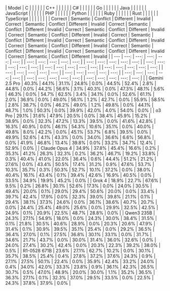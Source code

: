 | Model | C | | | | | | C++ | | | | | | C# | | | | | | Go | | | | | | Java | | | | | | JavaScript | | | | | | PHP | | | | | | Python | | | | | | Ruby | | | | | | Rust | | | | | | TypeScript | | | | | |
| | Correct | Semantic | Conflict | Different | Invalid | Correct | Semantic | Conflict | Different | Invalid | Correct | Semantic | Conflict | Different | Invalid | Correct | Semantic | Conflict | Different | Invalid | Correct | Semantic | Conflict | Different | Invalid | Correct | Semantic | Conflict | Different | Invalid | Correct | Semantic | Conflict | Different | Invalid | Correct | Semantic | Conflict | Different | Invalid | Correct | Semantic | Conflict | Different | Invalid | Correct | Semantic | Conflict | Different | Invalid | Correct | Semantic | Conflict | Different | Invalid |
| --- | ---: | ---: | ---: | ---: | ---: | | ---: | ---: | ---: | ---: | ---: | | ---: | ---: | ---: | ---: | ---: | | ---: | ---: | ---: | ---: | ---: | | ---: | ---: | ---: | ---: | ---: | | ---: | ---: | ---: | ---: | ---: | | ---: | ---: | ---: | ---: | ---: | | ---: | ---: | ---: | ---: | ---: | | ---: | ---: | ---: | ---: | ---: | | ---: | ---: | ---: | ---: | ---: | | ---: | ---: | ---: | ---: | ---: | |
| Gemini 2.5 Pro | 40.3% | 44.1% | 31.1% | 24.8% | 0.0% | 44.5% | 52.4% | 2.8% | 44.8% | 0.0% | 44.2% | 56.6% | 3.1% | 40.3% | 0.0% | 47.3% | 48.1% | 5.6% | 46.3% | 0.0% | 54.7% | 62.5% | 3.4% | 34.1% | 0.0% | 52.6% | 61.1% | 2.0% | 36.9% | 0.0% | 49.0% | 56.1% | 1.2% | 42.7% | 0.0% | 55.9% | 58.5% | 2.8% | 38.7% | 0.0% | 46.2% | 49.0% | 1.2% | 49.8% | 0.0% | 44.1% | 48.7% | 1.0% | 50.3% | 0.0% | 39.9% | 42.0% | 4.0% | 54.0% | 0.0% |
| o3 Pro | 29.1% | 31.6% | 47.9% | 20.5% | 0.0% | 38.4% | 45.9% | 15.2% | 38.9% | 0.0% | 32.3% | 47.2% | 13.3% | 39.5% | 0.0% | 41.6% | 42.8% | 16.3% | 40.9% | 0.0% | 46.1% | 54.3% | 10.6% | 35.1% | 0.0% | 40.0% | 49.8% | 8.0% | 42.2% | 0.0% | 45.1% | 53.7% | 6.8% | 39.5% | 0.0% | 49.9% | 52.6% | 4.1% | 43.3% | 0.0% | 34.0% | 36.6% | 6.6% | 56.8% | 0.0% | 41.9% | 46.8% | 13.4% | 39.8% | 0.0% | 33.2% | 34.7% | 12.4% | 52.9% | 0.0% |
| Claude Opus 4 | 34.9% | 37.8% | 45.4% | 16.6% | 0.2% | 35.3% | 41.2% | 26.3% | 32.3% | 0.2% | 36.2% | 46.7% | 19.2% | 33.8% | 0.3% | 40.4% | 41.0% | 22.0% | 36.4% | 0.6% | 44.4% | 51.2% | 21.2% | 27.6% | 0.0% | 43.4% | 50.5% | 17.4% | 31.2% | 0.9% | 47.6% | 53.7% | 10.3% | 35.7% | 0.3% | 50.3% | 52.7% | 10.1% | 37.2% | 0.0% | 38.0% | 40.4% | 16.1% | 43.4% | 0.1% | 39.4% | 42.6% | 16.9% | 40.5% | 0.0% | 33.5% | 34.9% | 19.9% | 45.2% | 0.0% |
| Grok 4 | 18.9% | 22.7% | 67.6% | 9.5% | 0.2% | 26.8% | 30.1% | 52.6% | 17.3% | 0.0% | 24.0% | 30.5% | 49.4% | 20.0% | 0.1% | 29.0% | 29.4% | 50.6% | 20.0% | 0.0% | 33.4% | 39.7% | 42.4% | 17.9% | 0.0% | 32.3% | 39.0% | 39.8% | 21.1% | 0.1% | 29.4% | 38.1% | 37.3% | 24.6% | 0.0% | 36.1% | 38.6% | 40.7% | 20.7% | 0.0% | 24.4% | 25.4% | 49.0% | 25.6% | 0.0% | 29.9% | 32.5% | 42.5% | 24.9% | 0.1% | 20.9% | 22.5% | 48.7% | 28.8% | 0.0% |
| Qwen3 235B | 24.3% | 27.1% | 54.9% | 18.0% | 0.0% | 24.3% | 30.0% | 38.4% | 31.5% | 0.1% | 21.8% | 30.5% | 40.6% | 28.9% | 0.0% | 20.3% | 20.6% | 47.9% | 31.4% | 0.1% | 30.9% | 39.5% | 35.1% | 25.4% | 0.0% | 29.2% | 36.5% | 36.4% | 27.0% | 0.1% | 27.5% | 36.8% | 30.1% | 33.1% | 0.0% | 31.7% | 34.6% | 21.7% | 43.7% | 0.0% | 30.0% | 31.4% | 36.0% | 32.6% | 0.0% | 24.0% | 27.4% | 30.2% | 42.4% | 0.0% | 20.3% | 22.3% | 39.2% | 38.0% | 0.5% |
| R1-0528 671B | 23.6% | 27.1% | 62.7% | 10.2% | 0.0% | 30.1% | 35.7% | 38.5% | 25.4% | 0.4% | 27.8% | 37.2% | 37.6% | 24.3% | 0.9% | 27.1% | 27.5% | 50.1% | 22.4% | 0.0% | 35.9% | 42.4% | 33.2% | 24.0% | 0.4% | 34.0% | 42.0% | 33.3% | 23.8% | 0.9% | 36.1% | 42.3% | 26.5% | 30.7% | 0.5% | 47.0% | 48.9% | 20.0% | 30.0% | 1.1% | 35.2% | 36.5% | 36.3% | 27.1% | 0.1% | 32.3% | 37.0% | 29.5% | 33.5% | 0.0% | 22.5% | 24.3% | 37.8% | 37.9% | 0.0% |
